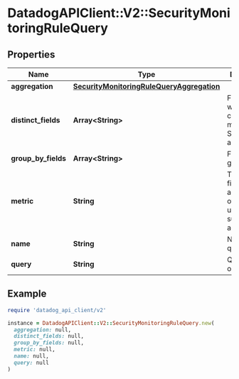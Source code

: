 # DatadogAPIClient::V2::SecurityMonitoringRuleQuery

## Properties

| Name | Type | Description | Notes |
| ---- | ---- | ----------- | ----- |
| **aggregation** | [**SecurityMonitoringRuleQueryAggregation**](SecurityMonitoringRuleQueryAggregation.md) |  | [optional] |
| **distinct_fields** | **Array&lt;String&gt;** | Field for which the cardinality is measured. Sent as an array. | [optional] |
| **group_by_fields** | **Array&lt;String&gt;** | Fields to group by. | [optional] |
| **metric** | **String** | The target field to aggregate over when using the sum or max aggregations. | [optional] |
| **name** | **String** | Name of the query. | [optional] |
| **query** | **String** | Query to run on logs. | [optional] |

## Example

```ruby
require 'datadog_api_client/v2'

instance = DatadogAPIClient::V2::SecurityMonitoringRuleQuery.new(
  aggregation: null,
  distinct_fields: null,
  group_by_fields: null,
  metric: null,
  name: null,
  query: null
)
```

